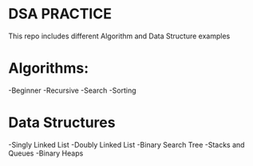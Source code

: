 # DSA PRACTICE
This repo includes different Algorithm and Data Structure examples

# Algorithms:
-Beginner
-Recursive
-Search
-Sorting

# Data Structures
-Singly Linked List
-Doubly Linked List
-Binary Search Tree
-Stacks and Queues
-Binary Heaps
